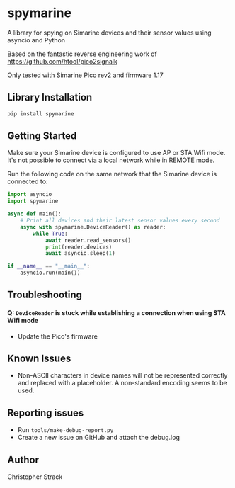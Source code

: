 # spymarine

A library for spying on Simarine devices and their sensor values using asyncio and Python

Based on the fantastic reverse engineering work of https://github.com/htool/pico2signalk

Only tested with Simarine Pico rev2 and firmware 1.17

## Library Installation

```sh
pip install spymarine
```

## Getting Started

Make sure your Simarine device is configured to use AP or STA Wifi mode. It's not possible
to connect via a local network while in REMOTE mode.

Run the following code on the same network that the Simarine device is connected to:

```python
import asyncio
import spymarine

async def main():
    # Print all devices and their latest sensor values every second
    async with spymarine.DeviceReader() as reader:
        while True:
            await reader.read_sensors()
            print(reader.devices)
            await asyncio.sleep(1)

if __name__ == "__main__":
    asyncio.run(main())
```

## Troubleshooting

#### Q: `DeviceReader` is stuck while establishing a connection when using STA Wifi mode

- Update the Pico's firmware

## Known Issues

- Non-ASCII characters in device names will not be represented correctly and replaced with a
  placeholder. A non-standard encoding seems to be used.

## Reporting issues

- Run `tools/make-debug-report.py`
- Create a new issue on GitHub and attach the debug.log

## Author

Christopher Strack
